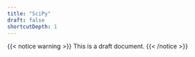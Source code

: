 ```yaml
---
title: "SciPy"
draft: false
shortcutDepth: 1
---
```


{{< notice warning >}}
This is a draft document.
{{< /notice >}}
